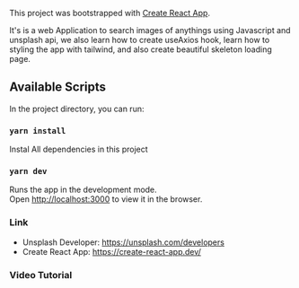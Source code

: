 This project was bootstrapped with [Create React App](https://github.com/facebook/create-react-app).

It's is a web Application  to search images of anythings using Javascript and unsplash api, we also learn how to create useAxios hook, 
learn how to styling the app with tailwind, and also create beautiful skeleton loading page.
## Available Scripts

In the project directory, you can run:

### `yarn install`

Instal All dependencies in this project

### `yarn dev`

Runs the app in the development mode.<br />
Open [http://localhost:3000](http://localhost:3000) to view it in the browser.

### Link

- Unsplash Developer: https://unsplash.com/developers
- Create React App: https://create-react-app.dev/

### Video Tutorial

